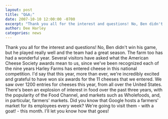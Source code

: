 ```yaml
---
layout: post
title: "Q&A;"
date: 2007-10-10 12:00:00 -0700
excerpt: "Thank you all for the interest and questions! No, Ben didn't win his game, but he played really ..."
author: Dee Harley
categories: news
---
```

Thank you all for the interest and questions! No, Ben didn't win his
game, but he played really well and the team had a great season. The
farm too has had a wonderful year. Several visitors have asked what
the American Cheese Society awards mean to us, since we've been
recognized each of the nine years Harley Farms has entered cheese in
this national competition. I'd say that this year, more than ever,
we're incredibly excited and grateful to have won six awards for the
11 cheeses that we entered. We saw over 1200 entries for cheeses this
year, from all over the United States. There's been an explosion of
interest in food over the past three years, with the popularity of the
Food Channel, and markets such as Wholefoods, and, in particular,
farmers' markets. Did you know that Google hosts a farmers' market for
its employees every week? We're going to visit them - with a goat! -
this month. I'll let you know how that goes!

